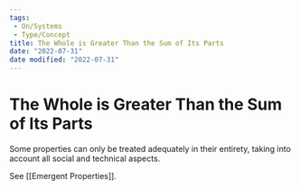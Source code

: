 ```yaml
---
tags:
 - On/Systems
 - Type/Concept
title: The Whole is Greater Than the Sum of Its Parts
date: "2022-07-31"
date modified: "2022-07-31"
---
```


# The Whole is Greater Than the Sum of Its Parts
Some properties can only be treated adequately in their entirety, taking into account all social and technical aspects.

See [[Emergent Properties]].

